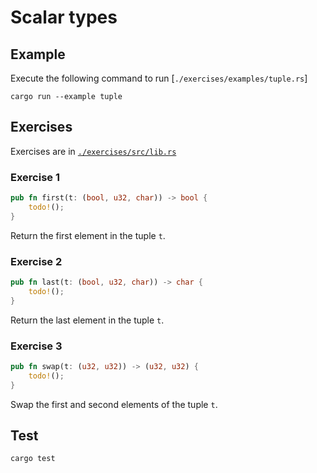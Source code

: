 # Scalar types

## Example

Execute the following command to run [`./exercises/examples/tuple.rs`]

```shell
cargo run --example tuple
```

## Exercises

Exercises are in [`./exercises/src/lib.rs`](./exercises/src/lib.rs)

### Exercise 1

```rust
pub fn first(t: (bool, u32, char)) -> bool {
    todo!();
}
```

Return the first element in the tuple `t`.

### Exercise 2

```rust
pub fn last(t: (bool, u32, char)) -> char {
    todo!();
}
```

Return the last element in the tuple `t`.

### Exercise 3

```rust
pub fn swap(t: (u32, u32)) -> (u32, u32) {
    todo!();
}
```

Swap the first and second elements of the tuple `t`.

## Test

```shell
cargo test
```
